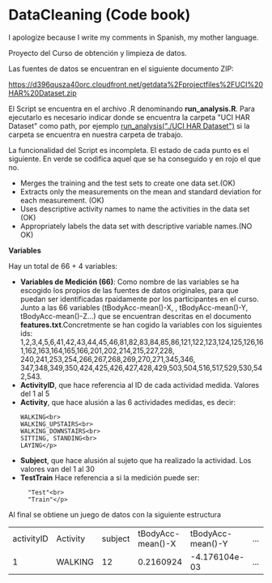 # DataCleaning (Code book)
I apologize because I write my comments in Spanish, my mother language.

Proyecto del Curso de obtención y limpieza de datos.

Las fuentes de datos se encuentran en el siguiente documento ZIP: 

<a href="http://https://d396qusza40orc.cloudfront.net/getdata%2Fprojectfiles%2FUCI%20HAR%20Dataset.zip">https://d396qusza40orc.cloudfront.net/getdata%2Fprojectfiles%2FUCI%20HAR%20Dataset.zip</a>

El Script se encuentra en el archivo .R denominando <b>run_analysis.R</b>. Para ejecutarlo es necesario indicar donde se encuentra la carpeta "UCI HAR Dataset" como path, por ejemplo <u>run_analysis("./UCI HAR Dataset")</u> si la carpeta se encuentra en nuestra carpeta de trabajo.

La funcionalidad del Script es incompleta.  El estado de cada punto es el siguiente. En verde se codifica aquel que se ha conseguido y en rojo el que no.

<ul>
  <li>Merges the training and the test sets to create one data set.(OK)</li>
  <li>Extracts only the measurements on the mean and standard deviation for each measurement. (OK)</li>
  <li>Uses descriptive activity names to name the activities in the data set (OK)</li>
  <li>Appropriately labels the data set with descriptive variable names.(NO OK)</li>
</ul>

<b>Variables</b>

Hay un total de 66 + 4 variables:

<ul>

  <li><b>Variables de Medición (66)</b>: Como nombre de las variables se ha escogido los propios de las fuentes de datos originales, para que puedan ser identificadas rpaidamente por los participantes en el curso. Junto a las 66 variables (tBodyAcc-mean()-X, , tBodyAcc-mean()-Y, tBodyAcc-mean()-Z...) que se encuentran descritas en el documento <b>features.txt</b>.Concretmente se han cogido la variables con los siguientes ids: 1,2,3,4,5,6,41,42,43,44,45,46,81,82,83,84,85,86,121,122,123,124,125,126,161,162,163,164,165,166,201,202,214,215,227,228, 240,241,253,254,266,267,268,269,270,271,345,346,	347,348,349,350,424,425,426,427,428,429,503,504,516,517,529,530,542,543.</li>

  <li><b>ActivityID</b>, que hace referencia al ID de cada actividad medida. Valores del 1 al 5</li>

  <li><b>Activity</b>, que hace alusión a las 6 actividades medidas, es decir:<p>
  
    WALKING<br>
    WALKING_UPSTAIRS<br>
    WALKING_DOWNSTAIRS<br>
    SITTING, STANDING<br>
    LAYING</p>
  </li>

  <li><b>Subject</b>, que hace alusión al sujeto que ha realizado la actividad. Los valores van del 1 al 30</li>

  <li><b>TestTrain</b> Hace referencia a si la medición puede ser:<p>
  
      "Test"<br>
      "Train"</p>
  </li>
</ul>

Al final se obtiene un juego de datos con la siguiente estructura

<table>
  <tr>
    <td>activityID</td>  <td>Activity</td>  <td>subject</td> <td>tBodyAcc-mean()-X</td>  <td>tBodyAcc-mean()-Y</td> <td>...</td> <td>fBodyBodyGyroJerkMag-std()</td>  <td>TestTrain</td>
    </tr>
    <tr>
  <td> 1</td>  <td>WALKING</td>      <td>12</td>     <td>0.2160924</td>         <td>-4.176104e-03</td> <td> ... </td> <td>-0.43997979</td> <td>Test</td>
  </table>

